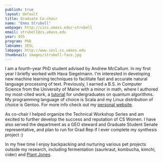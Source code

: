 ```yaml
---
publish: true
layout: default
title: Graduate Co-chair
name: "Emma Strubell"
webpage: http://cics.umass.edu/~strubell
email: strubell@cs.umass.edu
year: 4th
program: PhD
labname: IESL
labpage: http://www.iesl.cs.umass.edu
thumbnail: images/strubell-face.jpg
---
```

I am a fourth-year PhD student advised by Andrew McCallum. In my first year I briefly worked with Hava Siegelmann. I'm interested in developing new machine learning techniques to facilitate fast and accurate natural language processing of text. Previously, I earned a B.S. in Computer Science from the University of Maine with a minor in math, where I authored my most-cited work, a [tutorial](https://people.cs.umass.edu/~strubell/doc/quantum_tutorial.pdf) for undergraduates on quantum algorithms. My programming language of choice is Scala and my Linux distribution of choice is Gentoo. For more info check out my [personal website](http://cics.umass.edu/~strubell).

As co-chair I helped organize the Technical Workshop Series and am excited to further develop the success and reputation of CS Women. I have also served the department as a GEO steward and Graduate Student Senate representative, and plan to run for Grad Rep if I ever complete my synthesis project :)

In my free time I enjoy backpacking and nurturing various pet projects outside my research, including fermentation (saurkraut, kombucha, kimchi, cider) and [Plant Jones](https://github.com/patverga/plant_jones).
